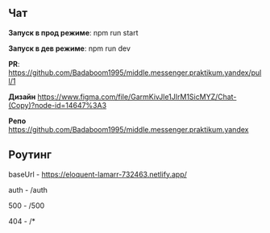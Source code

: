 ## Чат

**Запуск в прод режиме**: npm run start

**Запуск в дев режиме**: npm run dev

**PR**: https://github.com/Badaboom1995/middle.messenger.praktikum.yandex/pull/1

**Дизайн** https://www.figma.com/file/GarmKivJle1JIrM1SicMYZ/Chat-(Copy)?node-id=14647%3A3

**Репо** https://github.com/Badaboom1995/middle.messenger.praktikum.yandex

## Роутинг

baseUrl - https://eloquent-lamarr-732463.netlify.app/

auth - /auth

500 - /500

404 - /\*
